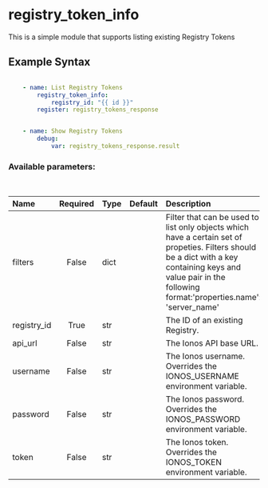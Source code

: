 # registry_token_info

This is a simple module that supports listing existing Registry Tokens

## Example Syntax


```yaml

    - name: List Registry Tokens
        registry_token_info:
            registry_id: "{{ id }}"
        register: registry_tokens_response


    - name: Show Registry Tokens
        debug:
            var: registry_tokens_response.result

```
### Available parameters:
&nbsp;

| Name | Required | Type | Default | Description |
| :--- | :---: | :--- | :--- | :--- |
| filters | False | dict |  | Filter that can be used to list only objects which have a certain set of propeties. Filters should be a dict with a key containing keys and value pair in the following format:'properties.name': 'server_name' |
| registry_id | True | str |  | The ID of an existing Registry. |
| api_url | False | str |  | The Ionos API base URL. |
| username | False | str |  | The Ionos username. Overrides the IONOS_USERNAME environment variable. |
| password | False | str |  | The Ionos password. Overrides the IONOS_PASSWORD environment variable. |
| token | False | str |  | The Ionos token. Overrides the IONOS_TOKEN environment variable. |
